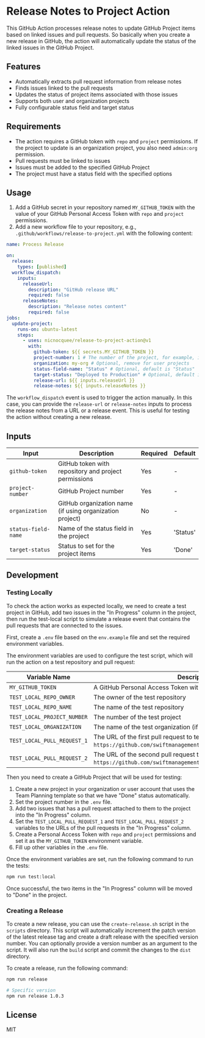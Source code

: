 # Release Notes to Project Action

This GitHub Action processes release notes to update GitHub Project items based on linked issues and pull requests. So basically when you create a new release in GitHub, the action will automatically update the status of the linked issues in the GitHub Project.

## Features

- Automatically extracts pull request information from release notes
- Finds issues linked to the pull requests
- Updates the status of project items associated with those issues
- Supports both user and organization projects
- Fully configurable status field and target status

## Requirements

- The action requires a GitHub token with `repo` and `project` permissions. If the project to update is an organization project, you also need `admin:org` permission.
- Pull requests must be linked to issues
- Issues must be added to the specified GitHub Project
- The project must have a status field with the specified options

## Usage

1. Add a GitHub secret in your repository named `MY_GITHUB_TOKEN` with the value of your GitHub Personal Access Token with `repo` and `project` permissions.
2. Add a new workflow file to your repository, e.g., `.github/workflows/release-to-project.yml` with the following content:

```yaml
name: Process Release

on:
  release:
    types: [published]
  workflow_dispatch:
    inputs:
      releaseUrl:
        description: "GitHub release URL"
        required: false
      releaseNotes:
        description: "Release notes content"
        required: false
jobs:
  update-project:
    runs-on: ubuntu-latest
    steps:
      - uses: nicnocquee/release-to-project-action@v1
        with:
          github-token: ${{ secrets.MY_GITHUB_TOKEN }}
          project-number: 1 # The number of the project, for example, if your project's URL is https://github.com/org/repo/projects/1, the number is 1
          organization: my-org # Optional, remove for user projects
          status-field-name: "Status" # Optional, default is "Status"
          target-status: "Deployed to Production" # Optional, default is "Done"
          release-url: ${{ inputs.releaseUrl }}
          release-notes: ${{ inputs.releaseNotes }}
```

The `workflow_dispatch` event is used to trigger the action manually. In this case, you can provide the `release-url` or `release-notes` inputs to process the release notes from a URL or a release event. This is useful for testing the action without creating a new release.

## Inputs

| Input               | Description                                              | Required | Default  |
| ------------------- | -------------------------------------------------------- | -------- | -------- |
| `github-token`      | GitHub token with repository and project permissions     | Yes      | -        |
| `project-number`    | GitHub Project number                                    | Yes      | -        |
| `organization`      | GitHub organization name (if using organization project) | No       | -        |
| `status-field-name` | Name of the status field in the project                  | Yes      | 'Status' |
| `target-status`     | Status to set for the project items                      | Yes      | 'Done'   |

## Development

### Testing Locally

To check the action works as expected locally, we need to create a test project in GitHub, add two issues in the "In Progress" column in the project, then run the test-local script to simulate a release event that contains the pull requests that are connected to the issues.

First, create a `.env` file based on the `env.example` file and set the required environment variables.

The environment variables are used to configure the test script, which will run the action on a test repository and pull request:

| Variable Name               | Description                                                                                                           |
| --------------------------- | --------------------------------------------------------------------------------------------------------------------- |
| `MY_GITHUB_TOKEN`           | A GitHub Personal Access Token with `repo` and `project` permissions                                                  |
| `TEST_LOCAL_REPO_OWNER`     | The owner of the test repository                                                                                      |
| `TEST_LOCAL_REPO_NAME`      | The name of the test repository                                                                                       |
| `TEST_LOCAL_PROJECT_NUMBER` | The number of the test project                                                                                        |
| `TEST_LOCAL_ORGANIZATION`   | The name of the test organization (if using an organization project)                                                  |
| `TEST_LOCAL_PULL_REQUEST_1` | The URL of the first pull request to test (e.g., `https://github.com/swiftmanagementag/nothelferambahnhof/pull/857`)  |
| `TEST_LOCAL_PULL_REQUEST_2` | The URL of the second pull request to test (e.g., `https://github.com/swiftmanagementag/nothelferambahnhof/pull/865`) |

Then you need to create a GitHub Project that will be used for testing:

1. Create a new project in your organization or user account that uses the Team Planning template so that we have "Done" status automatically.
2. Set the project number in the `.env` file.
3. Add two issues that has a pull request attached to them to the project into the "In Progress" column.
4. Set the `TEST_LOCAL_PULL_REQUEST_1` and `TEST_LOCAL_PULL_REQUEST_2` variables to the URLs of the pull requests in the "In Progress" column.
5. Create a Personal Access Token with `repo` and `project` permissions and set it as the `MY_GITHUB_TOKEN` environment variable.
6. Fill up other variables in the `.env` file.

Once the environment variables are set, run the following command to run the tests:

```bash
npm run test:local
```

Once successful, the two items in the "In Progress" column will be moved to "Done" in the project.

### Creating a Release

To create a new release, you can use the `create-release.sh` script in the `scripts` directory. This script will automatically increment the patch version of the latest release tag and create a draft release with the specified version number. You can optionally provide a version number as an argument to the script. It will also run the `build` script and commit the changes to the `dist` directory.

To create a release, run the following command:

```bash
npm run release

# Specific version
npm run release 1.0.3
```

## License

MIT
